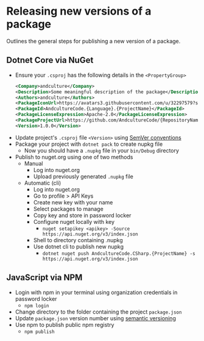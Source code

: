 Releasing new versions of a package
======

Outlines the general steps for publishing a new version of a package.

## Dotnet Core via NuGet
* Ensure your `.csproj` has the following details in the `<PropertyGroup>`
    ```xml
    <Company>andculture</Company>
    <Description>Some meaningful description of the package</Description>
    <Authors>andculture</Authors>
    <PackageIconUrl>https://avatars3.githubusercontent.com/u/32297579?s=460&amp;v=4</PackageIconUrl>
    <PackageId>AndcultureCode.{Language}.{ProjectName}</PackageId>
    <PackageLicenseExpression>Apache-2.0</PackageLicenseExpression>
    <PackageProjectUrl>https://github.com/AndcultureCode/{RepositoryName}</PackageProjectUrl>
    <Version>1.0.0</Version>
    ```
* Update project's `.csproj` file `<Version>` using [SemVer conventions](https://docs.microsoft.com/en-us/nuget/concepts/package-versioning)
* Package your project with `dotnet pack` to create nupkg file
    * Now you should have a `.nupkg` file in your `bin/Debug` directory
* Publish to nuget.org using one of two methods
    * Manual
        * Log into nuget.org
        * Upload previously generated `.nupkg` file
    * Automatic (cli)
        * Log into nuget.org
        * Go to profile > API Keys
        * Create new key with your name
        * Select packages to manage
        * Copy key and store in password locker
        * Configure nuget locally with key
            * `nuget setapikey <apikey> -Source https://api.nuget.org/v3/index.json`
        * Shell to directory containing .nupkg
        * Use dotnet cli to publish new nupkg
            * `dotnet nuget push AndcultureCode.CSharp.{ProjectName} -s https://api.nuget.org/v3/index.json`

## JavaScript via NPM
* Login with npm in your terminal using organization credentials in password locker
    * `npm login`
* Change directory to the folder containing the project `package.json`
* Update `package.json` version number using [semantic versioning](https://docs.npmjs.com/about-semantic-versioning)
* Use npm to publish public npm registry
    * `npm publish`

